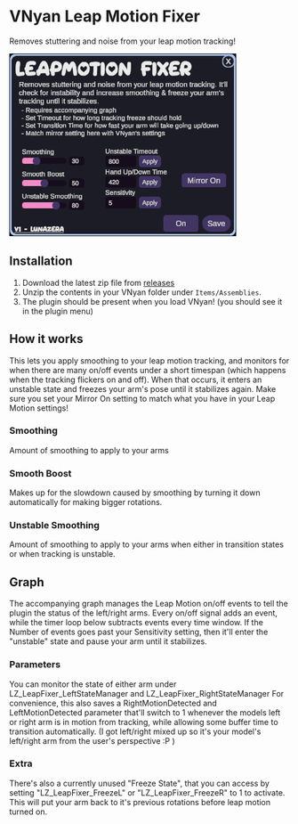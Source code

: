 # VNyan Leap Motion Fixer
Removes stuttering and noise from your leap motion tracking! 

![image of plugin window](https://github.com/Lunazera/VNyan-Leap-Motion-Fixer/blob/master/example.png)

## Installation
1. Download the latest zip file from [releases]([https://github.com/Lunazera/VNyan-Tracking-Detection/releases/](https://github.com/Lunazera/VNyan-Eye-Smoothing/releases))
2. Unzip the contents in your VNyan folder under `Items/Assemblies`.
3. The plugin should be present when you load VNyan! (you should see it in the plugin menu)

## How it works
This lets you apply smoothing to your leap motion tracking, and monitors for when there are many on/off events under a short timespan (which happens when the tracking flickers on and off). When that occurs, it enters an unstable state and freezes your arm's pose until it stabilizes again.
Make sure you set your Mirror On setting to match what you have in your Leap Motion settings!

### Smoothing
Amount of smoothing to apply to your arms

### Smooth Boost
Makes up for the slowdown caused by smoothing by turning it down automatically for making bigger rotations.

### Unstable Smoothing
Amount of smoothing to apply to your arms when either in transition states or when tracking is unstable.

## Graph
The accompanying graph manages the Leap Motion on/off events to tell the plugin the status of the left/right arms. Every on/off signal adds an event, while the timer loop below subtracts events every time window. If the Number of events goes past your Sensitivity setting, then it'll enter the "unstable" state and pause your arm until it stabilizes.

### Parameters
You can monitor the state of either arm under LZ_LeapFixer_LeftStateManager and LZ_LeapFixer_RightStateManager
For convenience, this also saves a RightMotionDetected and LeftMotionDetected parameter that'll switch to 1 whenever the models left or right arm is in motion from tracking, while allowing some buffer time to transition automatically.
(I got left/right mixed up so it's your model's left/right arm from the user's perspective :P )

### Extra 
There's also a currently unused "Freeze State", that you can access by setting "LZ_LeapFixer_FreezeL" or "LZ_LeapFixer_FreezeR" to 1 to activate. This will put your arm back to it's previous rotations before leap motion turned on.
